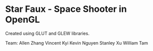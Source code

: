 Star Faux - Space Shooter in OpenGL
===================================

Created using GLUT and GLEW libraries.

Team:
Allen Zhang
Vincent Kyi
Kevin Nguyen
Stanley Xu
William Tam

